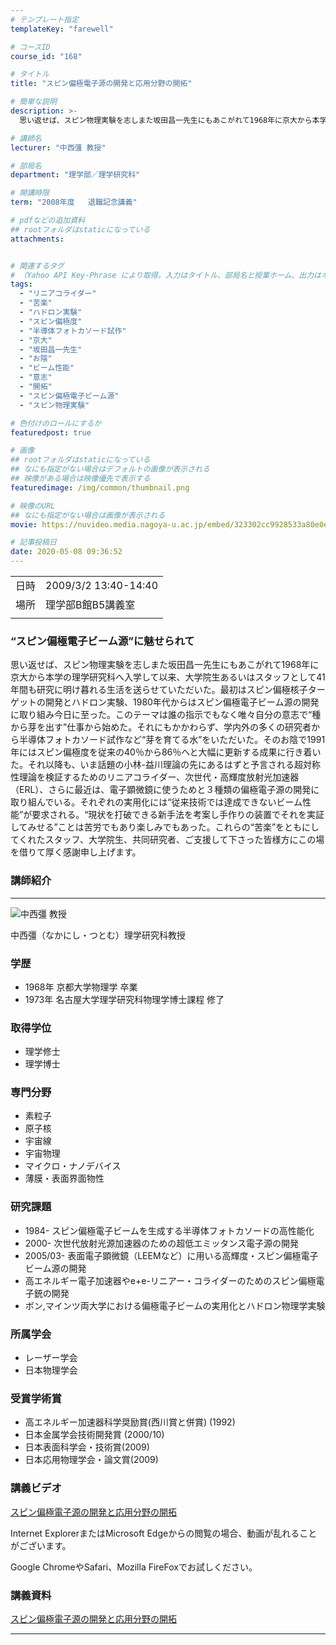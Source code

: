 ```yaml
---
# テンプレート指定
templateKey: "farewell"

# コースID
course_id: "168"

# タイトル
title: "スピン偏極電子源の開発と応用分野の開拓"

# 簡単な説明
description: >-
  思い返せば、スピン物理実験を志しまた坂田昌一先生にもあこがれて1968年に京大から本学の理学研究科へ入学して以来、大学院生あるいはスタッフとして41年間も研究に明け暮れる生活を送らせていただいた。最初はスピン偏極核子ターゲットの開発とハドロン実験、1980年代からはスピン偏極電子ビーム源の開発に取り組み今日に至った。このテーマは誰の指示でもなく唯々自分の意志で“種から芽を出す”仕事から始めた。 ....

# 講師名
lecturer: "中西彊 教授"

# 部局名
department: "理学部／理学研究科"

# 開講時限
term: "2008年度	退職記念講義"

# pdfなどの追加資料
## rootフォルダはstaticになっている
attachments:


# 関連するタグ
# （Yahoo API Key-Phrase により取得。入力はタイトル、部局名と授業ホーム、出力はキーフレーズ（tags））
tags:
  - "リニアコライダー"
  - "苦楽"
  - "ハドロン実験"
  - "スピン偏極度"
  - "半導体フォトカソード試作"
  - "京大"
  - "坂田昌一先生"
  - "お陰"
  - "ビーム性能"
  - "意志"
  - "開拓"
  - "スピン偏極電子ビーム源"
  - "スピン物理実験"

# 色付けのロールにするか
featuredpost: true

# 画像
## rootフォルダはstaticになっている
## なにも指定がない場合はデフォルトの画像が表示される
## 映像がある場合は映像優先で表示する
featuredimage: /img/common/thumbnail.png

# 映像のURL
## なにも指定がない場合は画像が表示される
movie: https://nuvideo.media.nagoya-u.ac.jp/embed/323302cc9928533a80e0e915dca92c524ad3020c

# 記事投稿日
date: 2020-05-08 09:36:52
---
```


|   |   |
|---|---|
| 日時 | 2009/3/2  13:40-14:40 |
| 場所 | 理学部B館B5講義室 |
|   |   |


### “スピン偏極電子ビーム源”に魅せられて

思い返せば、スピン物理実験を志しまた坂田昌一先生にもあこがれて1968年に京大から本学の理学研究科へ入学して以来、大学院生あるいはスタッフとして41年間も研究に明け暮れる生活を送らせていただいた。最初はスピン偏極核子ターゲットの開発とハドロン実験、1980年代からはスピン偏極電子ビーム源の開発に取り組み今日に至った。このテーマは誰の指示でもなく唯々自分の意志で“種から芽を出す”仕事から始めた。それにもかかわらず、学内外の多くの研究者から半導体フォトカソード試作など“芽を育てる水”をいただいた。そのお陰で1991年にはスピン偏極度を従来の40％から86％へと大幅に更新する成果に行き着いた。それ以降も、いま話題の小林-益川理論の先にあるはずと予言される超対称性理論を検証するためのリニアコライダー、次世代・高輝度放射光加速器（ERL）、さらに最近は、電子顕微鏡に使うためと３種類の偏極電子源の開発に取り組んでいる。それぞれの実用化には“従来技術では達成できないビーム性能”が要求される。“現状を打破できる新手法を考案し手作りの装置でそれを実証してみせる”ことは苦労でもあり楽しみでもあった。これらの“苦楽”をともにしてくれたスタッフ、大学院生、共同研究者、ご支援して下さった皆様方にこの場を借りて厚く感謝申し上げます。


### 講師紹介
----

![中西彊 教授](https://ocw.nagoya-u.jp/files/168/s_nakanishi.jpg) 


中西彊（なかにし・つとむ）理学研究科教授

### 学歴

* 1968年	京都大学物理学 卒業
* 1973年	名古屋大学理学研究科物理学博士課程 修了

### 取得学位

* 理学修士
* 理学博士

### 専門分野

* 素粒子
* 原子核
* 宇宙線
* 宇宙物理
* マイクロ・ナノデバイス
* 薄膜・表面界面物性

### 研究課題

* 1984-	スピン偏極電子ビームを生成する半導体フォトカソードの高性能化
* 2000- 	次世代放射光源加速器のための超低エミッタンス電子源の開発
* 2005/03- 表面電子顕微鏡（LEEMなど）に用いる高輝度・スピン偏極電子ビーム源の開発
* 高エネルギー電子加速器やe+e-リニアー・コライダーのためのスピン偏極電子銃の開発
* ボン,マインツ両大学における偏極電子ビームの実用化とハドロン物理学実験

### 所属学会

* レーザー学会
* 日本物理学会

### 受賞学術賞

* 高エネルギー加速器科学奨励賞(西川賞と併賞) (1992)
* 日本金属学会技術開発賞 (2000/10)
* 日本表面科学会・技術賞(2009)
* 日本応用物理学会・論文賞(2009)


### 講義ビデオ

[スピン偏極電子源の開発と応用分野の開拓](https://nuvideo.media.nagoya-u.ac.jp/embed/323302cc9928533a80e0e915dca92c524ad3020c)



Internet ExplorerまたはMicrosoft Edgeからの閲覧の場合、動画が乱れることがございます。


Google ChromeやSafari、Mozilla FireFoxでお試しください。

### 講義資料

[スピン偏極電子源の開発と応用分野の開拓](https://ocw.nagoya-u.jp/files/168/nakanishi_siryo.pdf) 



-----